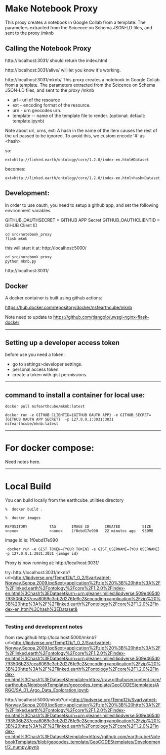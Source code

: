 # Make Notebook Proxy
This proxy creates a notebook in Google Collab from a template. The parameters extracted from the Scicence on Schema JSON-LD files, and sent to the proxy
/mknb

## Calling the Notebook Proxy

 http://localhost:3031/ should return the index.html

 http://localhost:3031/alive/ will let you know it's working.

http://localhost:3031/mknb/
This proxy creates a notebook in Google Collab from a template. The parameters extracted from the Scicence on Schema JSON-LD files, and sent to the proxy
/mknb
* url - url of the resource
* ext - encoding format of the resource.
* urn - urn geocodes urn. 
* template -- name of the template file to render. (optional: default: template.ipynb)

Note about url, urns, ext:
A hash in the name of the item causes the rest of the url passed to be ignored.
To avoid this, we custom encode '#' as &lt;hash&gt;

so:

`ext=http://linked.earth/ontology/core/1.2.0/index-en.html#Dataset`

becomes:

`ext=http://linked.earth/ontology/core/1.2.0/index-en.html<hash>Dataset`


## Development:
In order to use oauth, you need to setup a github app, and set the following environment variables

GITHUB_OAUTHSECRET = GITHUB APP Secret
GITHUB_OAUTHCLIENTID = GIHUB Client ID


```shell
cd src/notebook_proxy
flask mknb
```
this will start it at:
 http://localhost:5000/

```shell
cd src/notebook_proxy
python mknb.py
```
 http://localhost:3031/

## Docker 
A docker container is built using github actions:

https://hub.docker.com/repository/docker/nsfearthcube/mknb

Note need to update to https://github.com/tiangolo/uwsgi-nginx-flask-docker

---
## Setting up a developer access token
before use you need a token:
* go to settings>developer settings.
* personal access token
* create a token with gist permissions.

---
## command to install a container for local use:
```
docker pull nsfearthcube/mknb:latest

docker run -e GITHUB_CLIENTID={GITHUB OAUTH APP} -e GITHUB_SECRET={GITHUB OAUTH APP SECRET}  -p 127.0.0.1:3031:3031 nsfearthcube/mknb:latest
```


---
# For docker compose:
Need notes here.

--- 
# Local Build
You can build locally from the earthcube_utilities directory

```%  docker build .``` 

```%  docker images``` 
```% docker images
REPOSITORY          TAG       IMAGE ID       CREATED          SIZE
<none>              <none>    1f0ebd17e990   22 minutes ago   959MB
``` 
image id is: 1f0ebd17e990

``` docker run -e GIST_TOKEN={YOUR TOKEN} -e GIST_USERNAME={YOU USERNAME}  -p 127.0.0.1:3031:3031 {image id}``` 

Proxy is now running at:
 http://localhost:3031/

try:
http://localhost:3031/mknb?url=http://lipdverse.org/Temp12k/1_0_2/Svartvatnet-Norway.Seppa.2009.lpd&ext=application%2Fzip%20%3B%20http%3A%2F%2Flinked.earth%2Fontology%2Fcore%2F1.2.0%2Findex-en.html%3Chash%3EDataset&urn=urn:gleaner:milled:lipdverse:509e465d0793506b237cea8069c3cb2d276fe9c2&encoding=application%2Fzip%20%3B%20http%3A%2F%2Flinked.earth%2Fontology%2Fcore%2F1.2.0%2Findex-en.html%3Chash%3EDataset&

---


### Testing and development notes


from raw.github
http://localhost:5000/mknb?url=http://lipdverse.org/Temp12k/1_0_2/Svartvatnet-Norway.Seppa.2009.lpd&ext=application%2Fzip%20%3B%20http%3A%2F%2Flinked.earth%2Fontology%2Fcore%2F1.2.0%2Findex-en.html%3Chash%3EDataset&urn=urn:gleaner:milled:lipdverse:509e465d0793506b237cea8069c3cb2d276fe9c2&encoding=application%2Fzip%20%3B%20http%3A%2F%2Flinked.earth%2Fontology%2Fcore%2F1.2.0%2Findex-en.html%3Chash%3EDataset&template=https://raw.githubusercontent.com/earthcube/NotebookTemplates/geocodes_template/GeoCODEStemplates/ARGO/SA_01_Argo_Data_Exploration.ipynb

http://localhost:5000/mknb?url=http://lipdverse.org/Temp12k/Svartvatnet-Norway.Seppa.2009.lpd&ext=application%2Fzip%20%3B%20http%3A%2F%2Flinked.earth%2Fontology%2Fcore%2F1.2.0%2Findex-en.html%3Chash%3EDataset&urn=urn:gleaner:milled:lipdverse:509e465d0793506b237cea8069c3cb2d276fe9c2&encoding=application%2Fzip%20%3B%20http%3A%2F%2Flinked.earth%2Fontology%2Fcore%2F1.2.0%2Findex-en.html%3Chash%3EDataset&template=https://github.com/earthcube/NotebookTemplates/blob/geocodes_template/GeoCODEStemplates/Development/2_numpy.ipynb








